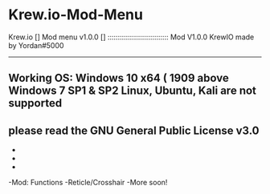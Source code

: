 # Krew.io-Mod-Menu
Krew.io [] Mod menu v1.0.0 []
::::::::::::::::::::::::::::::
Mod V1.0.0 KrewIO made by Yordan#5000 

--------------------------------------
Working OS: 
Windows 10 x64 ( 1909 above
Windows 7 SP1 & SP2
Linux, Ubuntu, Kali are not supported
--------------------------------------
please read the GNU General Public License v3.0 
-
-
-
-
-Mod: Functions
-Reticle/Crosshair
-More soon!
     
     
